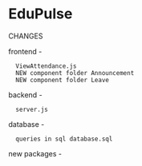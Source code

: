# EduPulse

CHANGES

  frontend - 

      ViewAttendance.js
      NEW component folder Announcement
      NEW component folder Leave
      
  backend -
      
      server.js
      
  database -

      queries in sql database.sql

  new packages - 
